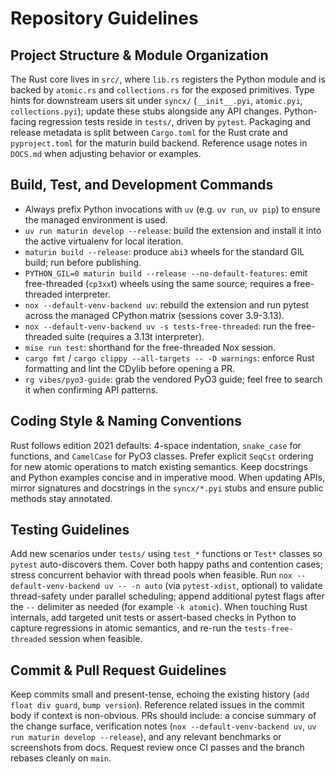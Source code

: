 # Repository Guidelines

## Project Structure & Module Organization
The Rust core lives in `src/`, where `lib.rs` registers the Python module and is backed by `atomic.rs` and `collections.rs` for the exposed primitives. Type hints for downstream users sit under `syncx/` (`__init__.pyi`, `atomic.pyi`, `collections.pyi`); update these stubs alongside any API changes. Python-facing regression tests reside in `tests/`, driven by `pytest`. Packaging and release metadata is split between `Cargo.toml` for the Rust crate and `pyproject.toml` for the maturin build backend. Reference usage notes in `DOCS.md` when adjusting behavior or examples.

## Build, Test, and Development Commands
- Always prefix Python invocations with `uv` (e.g. `uv run`, `uv pip`) to ensure the managed environment is used.
- `uv run maturin develop --release`: build the extension and install it into the active virtualenv for local iteration.
- `maturin build --release`: produce `abi3` wheels for the standard GIL build; run before publishing.
- `PYTHON_GIL=0 maturin build --release --no-default-features`: emit free-threaded (`cp3xx`t) wheels using the same source; requires a free-threaded interpreter.
- `nox --default-venv-backend uv`: rebuild the extension and run pytest across the managed CPython matrix (sessions cover 3.9-3.13).
- `nox --default-venv-backend uv -s tests-free-threaded`: run the free-threaded suite (requires a 3.13t interpreter).
- `mise run test`: shorthand for the free-threaded Nox session.
- `cargo fmt` / `cargo clippy --all-targets -- -D warnings`: enforce Rust formatting and lint the CDylib before opening a PR.
- `rg vibes/pyo3-guide`: grab the vendored PyO3 guide; feel free to search it when confirming API patterns.

## Coding Style & Naming Conventions
Rust follows edition 2021 defaults: 4-space indentation, `snake_case` for functions, and `CamelCase` for PyO3 classes. Prefer explicit `SeqCst` ordering for new atomic operations to match existing semantics. Keep docstrings and Python examples concise and in imperative mood. When updating APIs, mirror signatures and docstrings in the `syncx/*.pyi` stubs and ensure public methods stay annotated.

## Testing Guidelines
Add new scenarios under `tests/` using `test_*` functions or `Test*` classes so `pytest` auto-discovers them. Cover both happy paths and contention cases; stress concurrent behavior with thread pools when feasible. Run `nox --default-venv-backend uv -- -n auto` (via `pytest-xdist`, optional) to validate thread-safety under parallel scheduling; append additional pytest flags after the `--` delimiter as needed (for example `-k atomic`). When touching Rust internals, add targeted unit tests or assert-based checks in Python to capture regressions in atomic semantics, and re-run the `tests-free-threaded` session when feasible.

## Commit & Pull Request Guidelines
Keep commits small and present-tense, echoing the existing history (`add float div guard`, `bump version`). Reference related issues in the commit body if context is non-obvious. PRs should include: a concise summary of the change surface, verification notes (`nox --default-venv-backend uv`, `uv run maturin develop --release`), and any relevant benchmarks or screenshots from docs. Request review once CI passes and the branch rebases cleanly on `main`.
